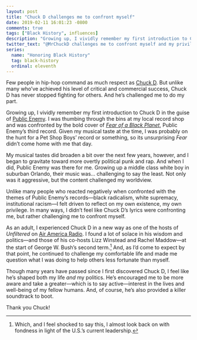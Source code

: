 ```yaml
---
layout: post
title: "Chuck D challenges me to confront myself"
date: 2019-02-11 16:01:23 -0800
comments: true
tags: ["Black History", influences]
description: "Growing up, I vividly remember my first introduction to Chuck D in the guise of Public Enemy."
twitter_text: "@MrChuckD challenges me to confront myself and my privilege"
series:
  name: "Honoring Black History"
  tag: black-history
  ordinal: eleventh
---
```


Few people in hip-hop command as much respect as <a href="https://twitter.com/MrChuckD">Chuck D</a>. But unlike many who’ve achieved his level of critical and commercial success, Chuck D has never stopped fighting for others. And he’s challenged me to do my part.

<!-- more -->

Growing up, I vividly remember my first introduction to Chuck D in the guise of [Public Enemy](https://wikipedia.org/wiki/Public_Enemy_%28band%29). I was thumbing through the bins at my local record shop and was confronted by the bold cover of [<cite>Fear of a Black Planet</cite>](https://en.wikipedia.org/wiki/Fear_of_a_Black_Planet), Public Enemy’s third record. Given my musical taste at the time, I was probably on the hunt for a Pet Shop Boys’ record or something, so its unsurprising <cite>Fear</cite> didn’t come home with me that day.

My musical tastes did broaden a bit over the next few years, however, and I began to gravitate toward more overtly political punk and rap. And when I did, Public Enemy was there for me. Growing up a middle class white boy in suburban Orlando, their music was… challenging to say the least. Not only was it aggressive, but the content challenged my worldview.

Unlike many people who reacted negatively when confronted with the themes of Public Enemy’s records—black radicalism, white supremacy, institutional racism—I felt driven to reflect on my own existence, my own privilege. In many ways, I didn’t feel like Chuck D’s lyrics were confronting me, but rather challenging me to confront myself.

As an adult, I experienced Chuck D in a new way as one of the hosts of <cite>Unfiltered</cite> on [Air America Radio](https://www.nytimes.com/2004/03/31/arts/liberal-voices-some-sharp-get-new-home-on-radio-dial.html). I found a lot of solace in his wisdom and politics—and those of his co-hosts Lizz Winstead and Rachel Maddow—at the start of George W. Bush’s second term.[^1] And, as I’d come to expect by that point, he continued to challenge my comfortable life and made me question what I was doing to help others less fortunate than myself.

Though many years have passed since I first discovered Chuck D, I feel like he’s shaped both my life *and* my politics. He’s encouraged me to be more aware and take a greater—which is to say active—interest in the lives and well-being of my fellow humans. And, of course, he’s also provided a killer soundtrack to boot.

Thank you Chuck!

[^1]: Which, and I feel shocked to say this, I almost look back on with fondness in light of the U.S.’s current leadership.